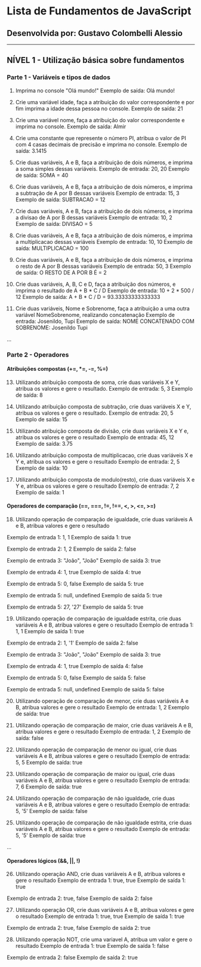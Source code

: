 # Lista de Fundamentos de JavaScript

## Desenvolvida por: Gustavo Colombelli Alessio

---

## NÍVEL 1 - Utilização básica sobre fundamentos

### Parte 1 - Variáveis e tipos de dados

1. Imprima no console "Olá mundo!"
   Exemplo de saída: Olá mundo!

2. Crie uma variável idade, faça a atribuição do valor correspondente e por fim imprima a idade dessa pessoa no console.
   Exemplo de saída: 21

3. Crie uma variável nome, faça a atribuição do valor correspondente e imprima no console.
   Exemplo de saída: Almir

4. Crie uma constante que represente o número PI, atribua o valor de PI com 4 casas decimais de precisão e imprima no console.
   Exemplo de saída: 3.1415

5. Crie duas variáveis, A e B, faça a atribuição de dois números, e imprima a soma simples dessas variáveis.
   Exemplo de entrada: 20, 20
   Exemplo de saída: SOMA = 40

6. Crie duas variáveis, A e B, faça a atribuição de dois números, e imprima a subtração de A por B dessas variáveis
Exemplo de entrada: 15, 3
Exemplo de saída: SUBTRACAO = 12

7. Crie duas variáveis, A e B, faça a atribuição de dois números, e imprima a divisao de A por B dessas variáveis
Exemplo de entrada: 10, 2
Exemplo de saída: DIVISAO = 5

8. Crie duas variáveis, A e B, faça a atribuição de dois números, e imprima a multiplicacao dessas variáveis
Exemplo de entrada: 10, 10
Exemplo de saída: MULTIPLICACAO = 100

9. Crie duas variáveis, A e B, faça a atribuição de dois números, e imprima o resto de A por B dessas variáveis
Exemplo de entrada: 50, 3
Exemplo de saída: O RESTO DE A POR B É = 2

10. Crie duas variáveis, A, B, C e D, faça a atribuição dos números, e imprima o resultado de A + B * C / D
Exemplo de entrada: 10 + 2 * 500 / 12
Exemplo de saída: A + B * C / D = 93.33333333333333

11. Crie duas variáveis, Nome e Sobrenome, faça a atribuição a uma outra variável NomeSobrenome, realizando concatenação
Exemplo de entrada: Josenildo, Tupi
Exemplo de saída: NOME CONCATENADO COM SOBRENOME: Josenildo Tupi

...

### Parte 2 - Operadores

#### Atribuições compostas (+=, *=, -=, %=)

13. Utilizando atribuição composta de soma, crie duas variáveis X e Y, atribua os valores e gere o resultado.
    Exemplo de entrada: 5, 3
    Exemplo de saída: 8

14. Utilizando atribuição composta de subtração, crie duas variáveis X e Y, atribua os valores e gere o resultado.
    Exemplo de entrada: 20, 5
    Exemplo de saída: 15

15. Utilizando atribuição composta de divisão, crie duas variáveis X e Y e, atribua os valores e gere o resultado 
Exemplo de entrada: 45, 12
Exemplo de saída: 3.75

16. Utilizando atribuição composta de multiplicacao, crie duas variáveis X e Y e, atribua os valores e gere o resultado 
Exemplo de entrada: 2, 5
Exemplo de saída: 10

17. Utilizando atribuição composta de modulo(resto), crie duas variáveis X e Y e, atribua os valores e gere o resultado 
Exemplo de entrada: 7, 2
Exemplo de saída:  1

#### Operadores de comparação (==, ===, !=, !==, <, >, <=, >=)

18. Utilizando operação de comparação de igualdade, crie duas variáveis A e B, atribua valores e gere o resultado

Exemplo de entrada 1: 1, 1
Exemplo de saída 1:  true

Exemplo de entrada 2: 1, 2
Exemplo de saída 2:  false

Exemplo de entrada 3: "João", "João"
Exemplo de saída 3:  true

Exemplo de entrada 4: 1, true
Exemplo de saída 4:  true

Exemplo de entrada 5: 0, false
Exemplo de saída 5:  true

Exemplo de entrada 5: null, undefined
Exemplo de saída 5:  true

Exemplo de entrada 5: 27, '27'
Exemplo de saída 5:  true


19. Utilizando operação de comparação de igualdade estrita, crie duas variáveis A e B, atribua valores e gere o resultado
Exemplo de entrada 1: 1, 1
Exemplo de saída 1:  true

Exemplo de entrada 2: 1, '1'
Exemplo de saída 2:  false

Exemplo de entrada 3: "João", "João"
Exemplo de saída 3:  true

Exemplo de entrada 4: 1, true
Exemplo de saída 4:  false

Exemplo de entrada 5: 0, false
Exemplo de saída 5:  false

Exemplo de entrada 5: null, undefined
Exemplo de saída 5:  false


20. Utilizando operação de comparação de menor, crie duas variáveis A e B, atribua valores e gere o resultado
Exemplo de entrada: 1, 2
Exemplo de saída: true

21. Utilizando operação de comparação de maior, crie duas variáveis A e B, atribua valores e gere o resultado
Exemplo de entrada: 1, 2
Exemplo de saída: false

22. Utilizando operação de comparação de menor ou igual, crie duas variáveis A e B, atribua valores e gere o resultado
Exemplo de entrada: 5, 5
Exemplo de saída: true

23. Utilizando operação de comparação de maior ou igual, crie duas variáveis A e B, atribua valores e gere o resultado
Exemplo de entrada: 7, 6
Exemplo de saída: true

24. Utilizando operação de comparação de não igualdade, crie duas variáveis A e B, atribua valores e gere o resultado
Exemplo de entrada: 5, '5'
Exemplo de saída: false

25. Utilizando operação de comparação de não igualdade estrita, crie duas variáveis A e B, atribua valores e gere o resultado
Exemplo de entrada: 5, '5'
Exemplo de saída: true

...

#### Operadores lógicos (&&, ||, !)

26. Utilizando operação AND, crie duas variáveis A e B, atribua valores e gere o resultado
Exemplo de entrada 1: true, true
Exemplo de saída 1: true

Exemplo de entrada 2: true, false
Exemplo de saída 2: false

27. Utilizando operação OR, crie duas variáveis A e B, atribua valores e gere o resultado
Exemplo de entrada 1: true, true
Exemplo de saída 1: true

Exemplo de entrada 2: true, false
Exemplo de saída 2: true

28. Utilizando operação NOT, crie uma variavel A, atribua um valor e gere o resultado
Exemplo de entrada 1: true
Exemplo de saída 1: false

Exemplo de entrada 2: false
Exemplo de saída 2: true
